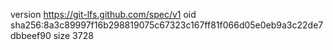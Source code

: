 version https://git-lfs.github.com/spec/v1
oid sha256:8a3c89997f16b298819075c67323c167ff81f066d05e0eb9a3c22de7dbbeef90
size 3728

